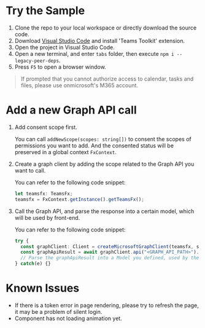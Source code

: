 # Try the Sample

1. Clone the repo to your local workspace or directly download the source code.
2. Download [Visual Studio Code](https://code.visualstudio.com) and install 'Teams Toolkit' extension.
3. Open the project in Visual Studio Code.
4. Open a new terminal, and enter `tabs` folder, then execute `npm i --legacy-peer-deps`.
5. Press `F5` to open a browser window.

> If prompted that you cannot authorize access to calendar, tasks and files, please use onmicrosoft's M365 account.

# Add a new Graph API call

1. Add consent scope first.

   You can call `addNewScope(scopes: string[])` to consent the scopes of permissions you want to add. And the consented status will be preserved in a global context `FxContext`.
2. Create a graph client by adding the scope related to the Graph API you want to call. 

   You can refer to the following code snippet:
   ```ts
   let teamsfx: TeamsFx;
   teamsfx = FxContext.getInstance().getTeamsFx();
   ```
3. Call the Graph API, and parse the response into a certain model, which will be used by front-end.

   You can refer to the following code snippet:
   ```ts
   try {
     const graphClient: Client = createMicrosoftGraphClient(teamsfx, scope);
     const graphApiResult = await graphClient.api("<GRAPH_API_PATH>").get();
     // Parse the graphApiResult into a Model you defined, used by the front-end.
   } catch(e) {} 
   ```

# Known Issues

- If there is a token error in page rendering, please try to refresh the page, it may be a problem of silent login.
- Component has not loading animation yet.
